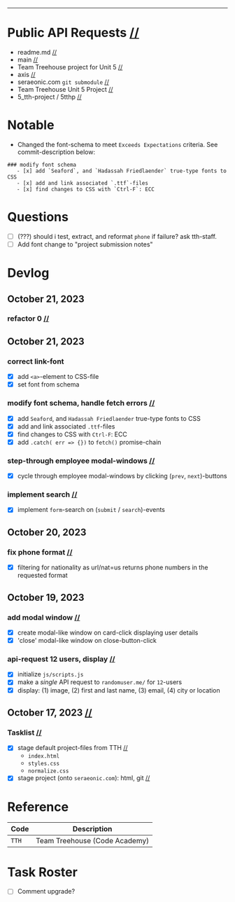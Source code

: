 

---------------------------------------------------------------------------------------------------
# Public API Requests                                                                              [//](#title)
- readme.md                                                                                        [//](#filename)
- main                                                                                             [//](#branch)
- Team Treehouse project for Unit 5                                                                [//](#description)
- axis                                                                                             [//](#author)
- seraeonic.com `git submodule`                                                                    [//](#detail)
- Team Treehouse Unit 5 Project                                                                    [//](#category)
- 5_tth-project / 5tthp                                                                            [//](#codename)

# Notable
- Changed the font-schema to meet `Exceeds Expectations` criteria.  See commit-description below:
```
### modify font schema
   - [x] add `Seaford`, and `Hadassah Friedlaender` true-type fonts to CSS
   - [x] add and link associated `.ttf`-files
   - [x] find changes to CSS with `Ctrl-F`: ECC
```

# Questions
- [ ] (???) should i test, extract, and reformat `phone` if failure? ask tth-staff.
- [ ] Add font change to "project submission notes"

# Devlog

## October 21, 2023

   ### refactor 0                                                                                  [//](#commit-description)

## October 21, 2023

   ### correct link-font
   - [x] add `<a>`-element to CSS-file
   - [x] set font from schema

   ### modify font schema, handle fetch errors                                                     [//](#commit-description)
   - [x] add `Seaford`, and `Hadassah Friedlaender` true-type fonts to CSS
   - [x] add and link associated `.ttf`-files
   - [x] find changes to CSS with `Ctrl-F`: ECC
   - [x] add `.catch( err => {})` to `fetch()` promise-chain

   ### step-through employee modal-windows                                                         [//](#commit-description)
   - [x] cycle through employee modal-windows by clicking (`prev`, `next`)-buttons

   ### implement search                                                                            [//](#commit-description)
   - [x] implement `form`-search on (`submit` / `search`)-events

## October 20, 2023
   
   ### fix phone format                                                                            [//](#commit-description)
   - [x] filtering for nationality as url/nat=us returns phone numbers in the requested format

## October 19, 2023

   ### add modal window                                                                            [//](#commit-description)
   - [x] create modal-like window on card-click displaying user details
   - [x] 'close' modal-like window on close-button-click

   ### api-request 12 users, display                                                               [//](#commit-description)
   - [x] initialize `js/scripts.js`                                                                   
   - [x] make a *single* API request to `randomuser.me/` for `12`-users
   - [x] display: (1) image, (2) first and last name, (3) email, (4) city or location

## October 17, 2023                                                                                 [//](#20231017)

   ### Tasklist                                                                                     [//](#20231017-tl)
   - [x] stage default project-files from TTH                                                       [//](#commit-description)
      - `index.html`
      - `styles.css`
      - `normalize.css`
   - [x] stage project (onto `seraeonic.com`): html, git                                            [//](#commit-description)

# Reference
| Code         | Description                      |
| ------------ | -------------------------------- |
| `TTH`        | Team Treehouse (Code Academy)    |

# Task Roster
- [ ] Comment upgrade?